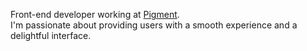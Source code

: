Front-end developer working at [Pigment](https://www.pigment.com/).  
I'm passionate about providing users with a smooth experience and a delightful interface.
